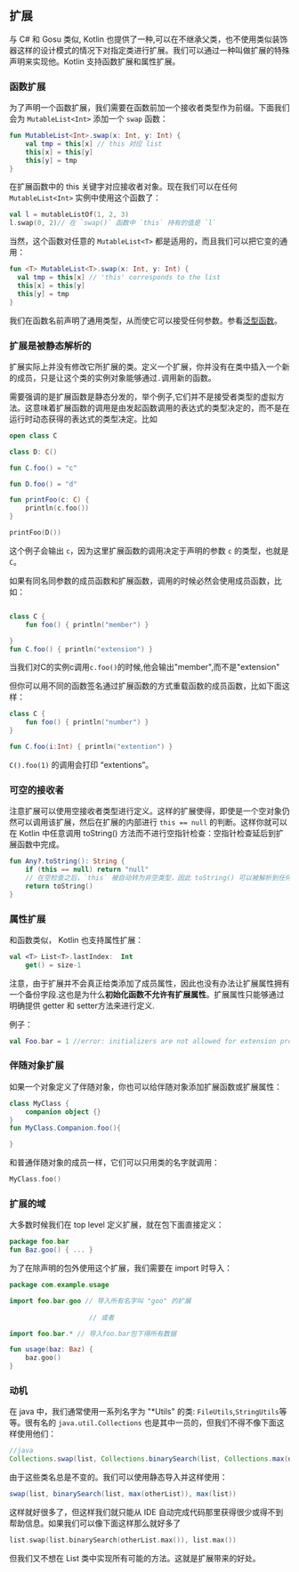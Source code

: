 ## 扩展
与 C# 和 Gosu 类似, Kotlin 也提供了一种,可以在不继承父类，也不使用类似装饰器这样的设计模式的情况下对指定类进行扩展。我们可以通过一种叫做扩展的特殊声明来实现他。Kotlin 支持函数扩展和属性扩展。

### 函数扩展
为了声明一个函数扩展，我们需要在函数前加一个接收者类型作为前缀。下面我们会为 `MutableList<Int>` 添加一个 `swap` 函数：

```kotlin
fun MutableList<Int>.swap(x: Int, y: Int) {
	val tmp = this[x] // this 对应 list
	this[x] = this[y]
	this[y] = tmp
}
```

在扩展函数中的 this 关键字对应接收者对象。现在我们可以在任何 `MutableList<Int>` 实例中使用这个函数了：

```kotlin
val l = mutableListOf(1, 2, 3)
l.swap(0, 2)// 在 `swap()` 函数中 `this` 持有的值是 `l`
```

当然，这个函数对任意的 `MutableList<T>` 都是适用的，而且我们可以把它变的通用：

```kotlin
fun <T> MutableList<T>.swap(x: Int, y: Int) {
  val tmp = this[x] // 'this' corresponds to the list
  this[x] = this[y]
  this[y] = tmp
}
```

我们在函数名前声明了通用类型，从而使它可以接受任何参数。参看[泛型函数](http://kotlinlang.org/docs/reference/generics.html)。

### 扩展是被**静态**解析的
扩展实际上并没有修改它所扩展的类。定义一个扩展，你并没有在类中插入一个新的成员，只是让这个类的实例对象能够通过`.`调用新的函数。

需要强调的是扩展函数是静态分发的，举个例子,它们并不是接受者类型的虚拟方法。这意味着扩展函数的调用是由发起函数调用的表达式的类型决定的，而不是在运行时动态获得的表达式的类型决定。比如

```Kotlin
open class C 

class D: C()

fun C.foo() = "c" 

fun D.foo() = "d"

fun printFoo(c: C) { 
	println(c.foo())
} 

printFoo(D())
```

这个例子会输出 `c`，因为这里扩展函数的调用决定于声明的参数 `c` 的类型，也就是 `C`。

如果有同名同参数的成员函数和扩展函数，调用的时候必然会使用成员函数，比如：

```kotlin

class C {
	fun foo() { println("member") }

}
fun C.foo() { println("extension") }
```

当我们对C的实例c调用`c.foo()`的时候,他会输出"member",而不是"extension"

但你可以用不同的函数签名通过扩展函数的方式重载函数的成员函数，比如下面这样：

```Kotlin
class C {
	fun foo() { println("number") }
}

fun C.foo(i:Int) { println("extention") }
```

`C().foo(1)` 的调用会打印 “extentions”。

### 可空的接收者
注意扩展可以使用空接收者类型进行定义。这样的扩展使得，即使是一个空对象仍然可以调用该扩展，然后在扩展的内部进行 `this == null` 的判断。这样你就可以在 Kotlin 中任意调用 toString() 方法而不进行空指针检查：空指针检查延后到扩展函数中完成。

```kotlin
fun Any?.toString(): String {
	if (this == null) return "null"
	// 在空检查之后，`this` 被自动转为非空类型，因此 toString() 可以被解析到任何类的成员函数中
	return toString()
}
```

### 属性扩展
和函数类似， Kotlin 也支持属性扩展：

```kotlin
val <T> List<T>.lastIndex:  Int
	get() = size-1
```

注意，由于扩展并不会真正给类添加了成员属性，因此也没有办法让扩展属性拥有一个备份字段.这也是为什么**初始化函数不允许有扩展属性**。扩展属性只能够通过明确提供 getter 和 setter方法来进行定义.

例子：
```kotlin
val Foo.bar = 1 //error: initializers are not allowed for extension properties
```

### 伴随对象扩展
如果一个对象定义了伴随对象，你也可以给伴随对象添加扩展函数或扩展属性：

```kotlin
class MyClass {
	companion object {} 
}
fun MyClass.Companion.foo(){

}
```

和普通伴随对象的成员一样，它们可以只用类的名字就调用：

```kotlin
MyClass.foo()
```

### 扩展的域
大多数时候我们在 top level 定义扩展，就在包下面直接定义：

```kotlin
package foo.bar
fun Baz.goo() { ... }
```

为了在除声明的包外使用这个扩展，我们需要在 import 时导入：

```kotlin
package com.example.usage

import foo.bar.goo // 导入所有名字叫 "goo" 的扩展
				
					// 或者

import foo.bar.* // 导入foo.bar包下得所有数据

fun usage(baz: Baz) {
	baz.goo()
}
```

### 动机
在 java 中，我们通常使用一系列名字为 "*Utils" 的类: `FileUtils`,`StringUtils`等等。很有名的 `java.util.Collections` 也是其中一员的，但我们不得不像下面这样使用他们：

```java
//java
Collections.swap(list, Collections.binarySearch(list, Collections.max(otherList)), Collections.max(list))
```

由于这些类名总是不变的。我们可以使用静态导入并这样使用：

```java
swap(list, binarySearch(list, max(otherList)), max(list))
```

这样就好很多了，但这样我们就只能从 IDE 自动完成代码那里获得很少或得不到帮助信息。如果我们可以像下面这样那么就好多了

```kotlin
list.swap(list.binarySearch(otherList.max()), list.max())
```

但我们又不想在 List 类中实现所有可能的方法。这就是扩展带来的好处。
